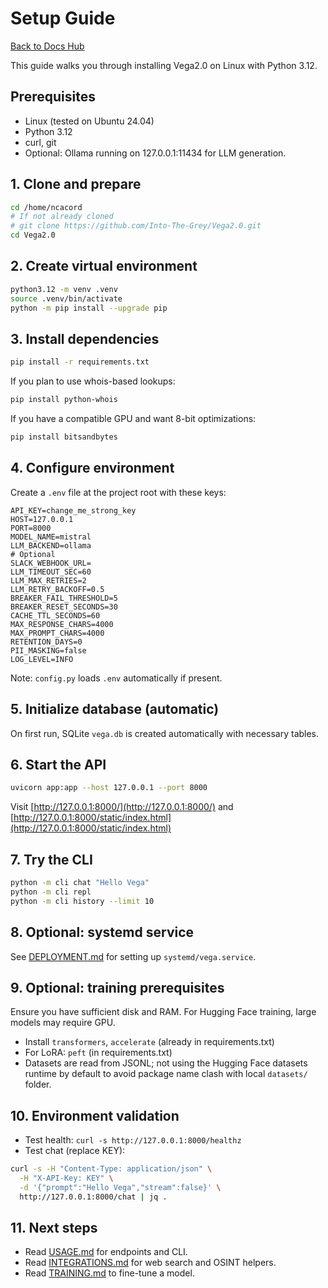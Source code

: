 # Setup Guide

[Back to Docs Hub](README.md)

This guide walks you through installing Vega2.0 on Linux with Python 3.12.

## Prerequisites

- Linux (tested on Ubuntu 24.04)
- Python 3.12
- curl, git
- Optional: Ollama running on 127.0.0.1:11434 for LLM generation.

## 1. Clone and prepare

```bash
cd /home/ncacord
# If not already cloned
# git clone https://github.com/Into-The-Grey/Vega2.0.git
cd Vega2.0
```

## 2. Create virtual environment

```bash
python3.12 -m venv .venv
source .venv/bin/activate
python -m pip install --upgrade pip
```

## 3. Install dependencies

```bash
pip install -r requirements.txt
```

If you plan to use whois-based lookups:

```bash
pip install python-whois
```

If you have a compatible GPU and want 8-bit optimizations:

```bash
pip install bitsandbytes
```

## 4. Configure environment

Create a `.env` file at the project root with these keys:

```dotenv
API_KEY=change_me_strong_key
HOST=127.0.0.1
PORT=8000
MODEL_NAME=mistral
LLM_BACKEND=ollama
# Optional
SLACK_WEBHOOK_URL=
LLM_TIMEOUT_SEC=60
LLM_MAX_RETRIES=2
LLM_RETRY_BACKOFF=0.5
BREAKER_FAIL_THRESHOLD=5
BREAKER_RESET_SECONDS=30
CACHE_TTL_SECONDS=60
MAX_RESPONSE_CHARS=4000
MAX_PROMPT_CHARS=4000
RETENTION_DAYS=0
PII_MASKING=false
LOG_LEVEL=INFO
```

Note: `config.py` loads `.env` automatically if present.

## 5. Initialize database (automatic)

On first run, SQLite `vega.db` is created automatically with necessary tables.

## 6. Start the API

```bash
uvicorn app:app --host 127.0.0.1 --port 8000
```

Visit [http://127.0.0.1:8000/](http://127.0.0.1:8000/) and [http://127.0.0.1:8000/static/index.html](http://127.0.0.1:8000/static/index.html)

## 7. Try the CLI

```bash
python -m cli chat "Hello Vega"
python -m cli repl
python -m cli history --limit 10
```

## 8. Optional: systemd service

See [DEPLOYMENT.md](DEPLOYMENT.md) for setting up `systemd/vega.service`.

## 9. Optional: training prerequisites

Ensure you have sufficient disk and RAM. For Hugging Face training, large models may require GPU.

- Install `transformers`, `accelerate` (already in requirements.txt)
- For LoRA: `peft` (in requirements.txt)
- Datasets are read from JSONL; not using the Hugging Face datasets runtime by default to avoid package name clash with local `datasets/` folder.

## 10. Environment validation

- Test health: `curl -s http://127.0.0.1:8000/healthz`
- Test chat (replace KEY):

```bash
curl -s -H "Content-Type: application/json" \
  -H "X-API-Key: KEY" \
  -d '{"prompt":"Hello Vega","stream":false}' \
  http://127.0.0.1:8000/chat | jq .
```

## 11. Next steps

- Read [USAGE.md](USAGE.md) for endpoints and CLI.
- Read [INTEGRATIONS.md](INTEGRATIONS.md) for web search and OSINT helpers.
- Read [TRAINING.md](TRAINING.md) to fine-tune a model.
